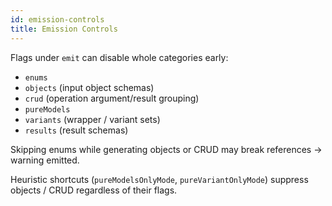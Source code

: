 ```yaml
---
id: emission-controls
title: Emission Controls
---
```


Flags under `emit` can disable whole categories early:

- `enums`
- `objects` (input object schemas)
- `crud` (operation argument/result grouping)
- `pureModels`
- `variants` (wrapper / variant sets)
- `results` (result schemas)

Skipping enums while generating objects or CRUD may break references → warning emitted.

Heuristic shortcuts (`pureModelsOnlyMode`, `pureVariantOnlyMode`) suppress objects / CRUD regardless of their flags.
